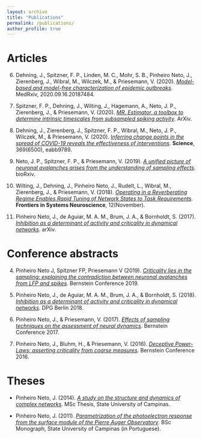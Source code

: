 ```yaml
---
layout: archive
title: "Publications"
permalink: /publications/
author_profile: true
---
```


# Articles

6. Dehning, J., Spitzner, F. P., Linden, M. C., Mohr, S. B., Pinheiro Neto, J., Zierenberg, J., Wibral, M., Wilczek, M., & Priesemann, V. (2020). [*Model-based and model-free characterization of epidemic outbreaks*](http://medrxiv.org/content/early/2020/09/18/2020.09.16.20187484.abstract). MedRxiv, 2020.09.16.20187484. 

5. Spitzner, F. P., Dehning, J., Wilting, J., Hagemann, A., Neto, J. P., Zierenberg, J., & Priesemann, V. (2020). [*MR. Estimator, a toolbox to determine intrinsic timescales from subsampled spiking activity*](http://arxiv.org/abs/2007.03367). ArXiv.

4. Dehning, J., Zierenberg, J., Spitzner, F. P., Wibral, M., Neto, J. P., Wilczek, M., & Priesemann, V. (2020). [I*nferring change points in the spread of COVID-19 reveals the effectiveness of interventions*](https://doi.org/10.1126/science.abb9789). **Science**, 369(6500), eabb9789. 

3. Neto, J. P., Spitzner, F. P., & Priesemann, V. (2019). [*A unified picture of neuronal avalanches arises from the understanding of sampling effects*](https://doi.org/10.1101/759613). bioRxiv. 

2. Wilting, J., Dehning, J., Pinheiro Neto, J., Rudelt, L., Wibral, M., Zierenberg, J., & Priesemann, V. (2018). [*Operating in a Reverberating Regime Enables Rapid Tuning of Network States to Task Requirements*]( https://doi.org/10.3389/fnsys.2018.00055). **Frontiers in Systems Neuroscience**, 12(November).

1. Pinheiro Neto, J., de Aguiar, M. A. M., Brum, J. A., & Bornholdt, S. (2017). [*Inhibition as a determinant of activity and criticality in dynamical networks*](http://arxiv.org/abs/1712.08816). arXiv.


# Conference abstracts

4. Pinheiro Neto J, Spitzner FP, Priesemann V (2019). [*Criticality lies in the sampling: explaining the contradiction between neuronal avalanches from LFP and spikes*](https://doi.org/10.12751/nncn.bc2019.0122). Bernstein Conference 2019.

3. Pinheiro Neto, J., de Aguiar, M. A. M., Brum, J. A., & Bornholdt, S. (2018). [*Inhibition as a determinant of activity and criticality in dynamical networks*](https://www.dpg-verhandlungen.de/year/2018/conference/berlin/part/dy/session/73/contribution/6?lang=en). DPG Berlin 2018.

2. Pinheiro Neto, J., & Priesemann, V. (2017). [*Effects of sampling techniques on the assessment of neural dynamics*](https://doi.org/10.12751/nncn.bc2017.0169). Bernstein Conference 2017.

1. Pinheiro Neto, J., Bluhm, H., & Priesemann, V. (2016). [*Deceptive Power-Laws: asserting criticality from coarse measures*](https://doi.org/10.12751/nncn.bc2016.0167). Bernstein Conference 2016.

# Theses

- Pinheiro Neto, J. (2014). [*A study on the structure and dynamics of complex networks*](http://joaopn.github.io/files/dissertations/MSc_Dissertation.pdf). MSc Thesis, State University of Campinas.

- Pinheiro Neto, J. (2011). [*Parametrization of the photoelectron response from the surface module of the Pierre Auger Observatory*](http://joaopn.github.io/files/dissertations/BSc_Monograph.pdf). BSc Monograph, State University of Campinas (in Portuguese). 